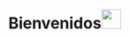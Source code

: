 <h1 align="center">Bienvenidos<img src="https://media.giphy.com/media/hvRJCLFzcasrR4ia7z/giphy.gif" width="35"></h1>
